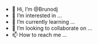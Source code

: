 - 👋 Hi, I’m @Brunodj
- 👀 I’m interested in ...
- 🌱 I’m currently learning ...
- 💞️ I’m looking to collaborate on ...
- 📫 How to reach me ...

<!---
Brunodj/Brunodj is a ✨ special ✨ repository because its `README.md` (this file) appears on your GitHub profile.
You can click the Preview link to take a look at your changes.
--->
